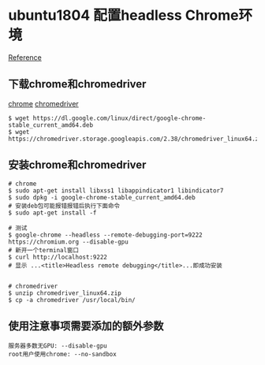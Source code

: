 ubuntu1804 配置headless Chrome环境
==================================

[Reference](https://jiayi.space/post/zai-ubuntufu-wu-qi-shang-shi-yong-chrome-headless)

## 下载chrome和chromedriver

[chrome](https://www.google.com/chrome/)
[chromedriver](http://chromedriver.chromium.org/)

```
$ wget https://dl.google.com/linux/direct/google-chrome-stable_current_amd64.deb
$ wget https://chromedriver.storage.googleapis.com/2.38/chromedriver_linux64.zip
```

## 安装chrome和chromedriver

```
# chrome
$ sudo apt-get install libxss1 libappindicator1 libindicator7
$ sudo dpkg -i google-chrome-stable_current_amd64.deb
# 安装deb包可能报错报错后执行下面命令
$ sudo apt-get install -f

# 测试
$ google-chrome --headless --remote-debugging-port=9222 https://chromium.org --disable-gpu
# 新开一个terminal窗口
$ curl http://localhost:9222
# 显示 ...<title>Headless remote debugging</title>...即成功安装


# chromedriver
$ unzip chromedriver_linux64.zip
$ cp -a chromedriver /usr/local/bin/
```

## 使用注意事项需要添加的额外参数

```
服务器多数无GPU: --disable-gpu
root用户使用chrome: --no-sandbox
```
